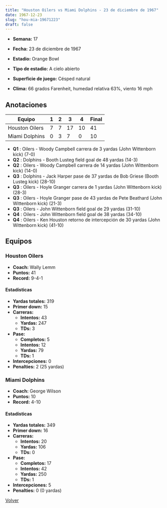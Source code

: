 ```yaml
---
title: "Houston Oilers vs Miami Dolphins - 23 de diciembre de 1967"
date: 1967-12-23
slug: "hou-mia-19671223"
draft: false
---
```


* **Semana:** 17
* **Fecha:** 23 de diciembre de 1967

* **Estadio:** Orange Bowl
* **Tipo de estadio:** A cielo abierto
* **Superficie de juego:** Césped natural
* **Clima:** 66 grados Farenheit, humedad relativa 63%, viento 16 mph





## Anotaciones
| Equipo | 1 | 2 | 3 | 4 | Final |
|--------|---|---|---|---|-------|
| Houston Oilers  | 7 | 7 | 17 | 10  | 41 |
| Miami Dolphins  | 0 | 3 | 7 | 0  | 10 |
* **Q1** : Oilers - Woody Campbell carrera de 3 yardas (John Wittenborn kick) (7-0)
* **Q2** : Dolphins - Booth Lusteg field goal de 48 yardas (14-3)
* **Q2** : Oilers - Woody Campbell carrera de 14 yardas (John Wittenborn kick) (14-0)
* **Q3** : Dolphins - Jack Harper pase de 37 yardas de Bob Griese (Booth Lusteg kick) (28-10)
* **Q3** : Oilers - Hoyle Granger carrera de 1 yardas (John Wittenborn kick) (28-3)
* **Q3** : Oilers - Hoyle Granger pase de 43 yardas de Pete Beathard (John Wittenborn kick) (21-3)
* **Q3** : Oilers - John Wittenborn field goal de 29 yardas (31-10)
* **Q4** : Oilers - John Wittenborn field goal de 38 yardas (34-10)
* **Q4** : Oilers - Ken Houston retorno de intercepción de 30 yardas (John Wittenborn kick) (41-10)


## Equipos


### Houston Oilers
* **Coach:** Wally Lemm
* **Puntos:** 41
* **Record:** 9-4-1
#### Estadísticas
* **Yardas totales:** 319
* **Primer down:** 15
* **Carreras:**
  * **Intentos:** 43
  * **Yardas:** 247
  * **TDs:** 3
* **Pase:**
  * **Completos:** 5
  * **Intentos:** 12
  * **Yardas:** 79
  * **TDs:** 1
* **Intercepciones:** 0
* **Penalties:** 2 (25 yardas)

### Miami Dolphins
* **Coach:** George Wilson
* **Puntos:** 10
* **Record:** 4-10
#### Estadísticas
* **Yardas totales:** 349
* **Primer down:** 16
* **Carreras:**
  * **Intentos:** 20
  * **Yardas:** 106
  * **TDs:** 0
* **Pase:**
  * **Completos:** 17
  * **Intentos:** 42
  * **Yardas:** 250
  * **TDs:** 1
* **Intercepciones:** 5
* **Penalties:** 0 (0 yardas)


[Volver](/historia/1967)
